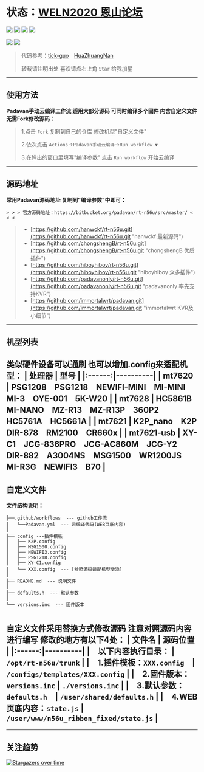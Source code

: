 # 状态：[WELN2020 恩山论坛](https://www.right.com.cn/forum/thread-6896728-1-1.html "PadavanKVR_K2P 精简版 支持KVR")
[![](https://img.shields.io/github/downloads/weln2020/manual-action-padavan/total?label=下载量)](https://github.com/weln2020)
[![](https://img.shields.io/github/stars/weln2020/manual-action-padavan?label=加星量)](https://github.com/weln2020?tab=stars)
[![](https://img.shields.io/github/repo-size/weln2020/manual-action-padavan?label=库大小)](https://github.com/weln2020/manual-action-padavan)
[![](https://img.shields.io/github/last-commit/weln2020/manual-action-padavan?label=源码更新)](https://github.com/weln2020/manual-action-padavan/blob/main/.github/workflows/Padavan.yml)

[![](https://github.com/weln2020/manual-action-padavan/actions/workflows/Padavan.yml/badge.svg)](https://github.com/weln2020/manual-action-padavan/actions/workflows/Padavan.yml)
[![](https://img.shields.io/github/v/release/weln2020/manual-action-padavan?label=编译日期)](https://github.com/weln2020/manual-action-padavan/releases)
>代码参考：[tick-guo](https://github.com/tick-guo/router-rom "60%")　[HuaZhuangNan](https://github.com/HuaZhuangNan/actions-build-padavan-openwrt "40%")
>
>转载请注明出处 喜欢请点右上角 `Star` 给我加星
---
## 使用方法
**Padavan手动云编译工作流 适用大部分源码 可同时编译多个固件 内含自定义文件 无需Fork修改源码：**
>1.点击 `Fork` 复制到自己的仓库 修改机型"自定义文件"
>
>2.依次点击 `Actions`→`Padavan手动云编译`→`Run workflow ▼`
>
>3.在弹出的窗口里填写"编译参数" 点击 `Run workflow` 开始云编译
---
## 源码地址
**常用Padavan源码地址 复制到"编译参数"中即可：**
```
> > > 官方源码地址：https://bitbucket.org/padavan/rt-n56u/src/master/ < < <
```
>- [https://github.com/hanwckf/rt-n56u.git](https://github.com/hanwckf/rt-n56u.git "hanwckf 最新源码")
>- [https://github.com/chongshengB/rt-n56u.git](https://github.com/chongshengB/rt-n56u.git "chongshengB 优质插件")
>- [https://github.com/hiboyhiboy/rt-n56u.git](https://github.com/hiboyhiboy/rt-n56u.git "hiboyhiboy 众多插件")
>- [https://github.com/padavanonly/rt-n56u.git](https://github.com/padavanonly/rt-n56u.git "padavanonly 率先支持KVR")
>- [https://github.com/immortalwrt/padavan.git](https://github.com/immortalwrt/padavan.git "immortalwrt KVR及小细节")
---
## 机型列表
**类似硬件设备可以通刷 也可以增加.config来适配机型：**
| 处理器 | 型号 |
|:------:|----------|
| mt7620 | PSG1208　PSG1218　NEWIFI-MINI　MI-MINI　MI-3　OYE-001　5K-W20 |
| mt7628 | HC5861B　MI-NANO　MZ-R13　MZ-R13P　360P2　HC5761A　HC5661A |
| mt7621 | K2P_nano　K2P　DIR-878　RM2100　CR660x |
| mt7621-usb | XY-C1　JCG-836PRO　JCG-AC860M　JCG-Y2　DIR-882　A3004NS　MSG1500　WR1200JS　MI-R3G　NEWIFI3　B70 |
---
## 自定义文件
**文件结构说明：**
```
├──.github/workflows  --- github工作流
│   └──Padavan.yml  --- 云编译代码(WEB页底内容)
│
├── config ---插件模板
│   ├── K2P.config
│   ├── MSG1500.config
│   ├── NEWIFI3.config
│   ├── PSG1218.config
│   ├── XY-C1.config
│   └── XXX.config  --- [参照源码适配机型增添]
│
├── README.md  --- 说明文件
│
├── defaults.h  --- 默认参数
│
└── versions.inc  --- 固件版本
```
#
**自定义文件采用替换方式修改源码 注意对照源码内容进行编写 修改的地方有以下4处：**
| 文件名 | 源码位置 |
|:------:|----------|
|　**以下内容执行目录：** | `/opt/rt-n56u/trunk` |
|　**1.插件模板：**`XXX.config`　| `/configs/templates/XXX.config` |
|　**2.固件版本：**`versions.inc` | `./versions.inc` |
|　**3.默认参数：**`defaults.h`　| `/user/shared/defaults.h` |
|　**4.WEB页底内容：**`state.js` | `/user/www/n56u_ribbon_fixed/state.js` |
---
---
## 关注趋势
[![Stargazers over time](https://starchart.cc/weln2020/manual-action-padavan.svg)](https://github.com/weln2020?tab=repositories "始于2021年12月")
